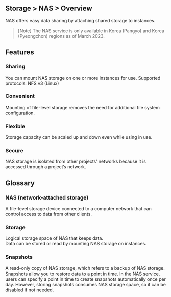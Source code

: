 ## Storage > NAS > Overview

NAS offers easy data sharing by attaching shared storage to instances.


> [Note] 
> The NAS service is only available in Korea (Pangyo) and Korea (Pyeongchon) regions as of March 2023.


## Features

### Sharing

You can mount NAS storage on one or more instances for use.
Supported protocols: NFS v3 (Linux)

### Convenient

Mounting of file-level storage removes the need for additional file system configuration.

### Flexible

Storage capacity can be scaled up and down even while using in use.

### Secure  

NAS storage is isolated from other projects’ networks because it is accessed through a project’s network.


## Glossary

### NAS (network-attached storage)

A file-level storage device connected to a computer network that can control access to data from other clients.

### Storage

Logical storage space of NAS that keeps data.  
Data can be stored or read by mounting NAS storage on instances.


### Snapshots

A read-only copy of NAS storage, which refers to a backup of NAS storage. 
Snapshots allow you to restore data to a point in time. 
In the NAS service, users can specify a point in time to create snapshots automatically once per day.
However, storing snapshots consumes NAS storage space, so it can be disabled if not needed.

